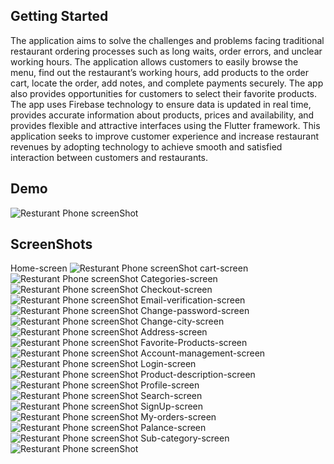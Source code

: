 ## Getting Started

The application aims to solve the challenges and problems facing traditional restaurant ordering processes such as long waits, order errors, and unclear working hours. The application allows customers to easily browse the menu, find out the restaurant’s working hours, add products to the order cart, locate the order, add notes, and complete payments securely. The app also provides opportunities for customers to select their favorite products. The app uses Firebase technology to ensure data is updated in real time, provides accurate information about products, prices and availability, and provides flexible and attractive interfaces using the Flutter framework. This application seeks to improve customer experience and increase restaurant revenues by adopting technology to achieve smooth and satisfied interaction between customers and restaurants.
## Demo
![Resturant Phone screenShot](./Demo.png "Demo screen")

## ScreenShots
Home-screen
![Resturant Phone screenShot](./Home_page.png "Home screen")
cart-screen
![Resturant Phone screenShot](./Cart_page.png "cart screen")
Categories-screen
![Resturant Phone screenShot](./Categories_page.png "Categories screen")
Checkout-screen
![Resturant Phone screenShot](./Checkout_page.png "Checkout screen")
Email-verification-screen
![Resturant Phone screenShot](./Email_verification.png "Email verification screen")
Change-password-screen
![Resturant Phone screenShot](./Change_password.png "Change city screen")
Change-city-screen
![Resturant Phone screenShot](./Change_city.png "cart screen")
Address-screen
![Resturant Phone screenShot](./Address.png "Address screen")
Favorite-Products-screen
![Resturant Phone screenShot](./Favorite_Products.png "Favorite Products screen")
Account-management-screen
![Resturant Phone screenShot](./Account_management.png "Account management screen")
Login-screen
![Resturant Phone screenShot](./Login_page.png "Login screen")
Product-description-screen
![Resturant Phone screenShot](./Product_description.png "Product description screen")
Profile-screen
![Resturant Phone screenShot](./Profile_page.png "Profile screen")
Search-screen
![Resturant Phone screenShot](./Search_screen.png "Search screen")
SignUp-screen
![Resturant Phone screenShot](./SignUp_page.png "SignUp screen")
My-orders-screen
![Resturant Phone screenShot](./My_order.png "My order screen")
Palance-screen
![Resturant Phone screenShot](./Palance_page.png "Palance screen")
Sub-category-screen
![Resturant Phone screenShot](./Sub_category.png "Sub-category screen")
